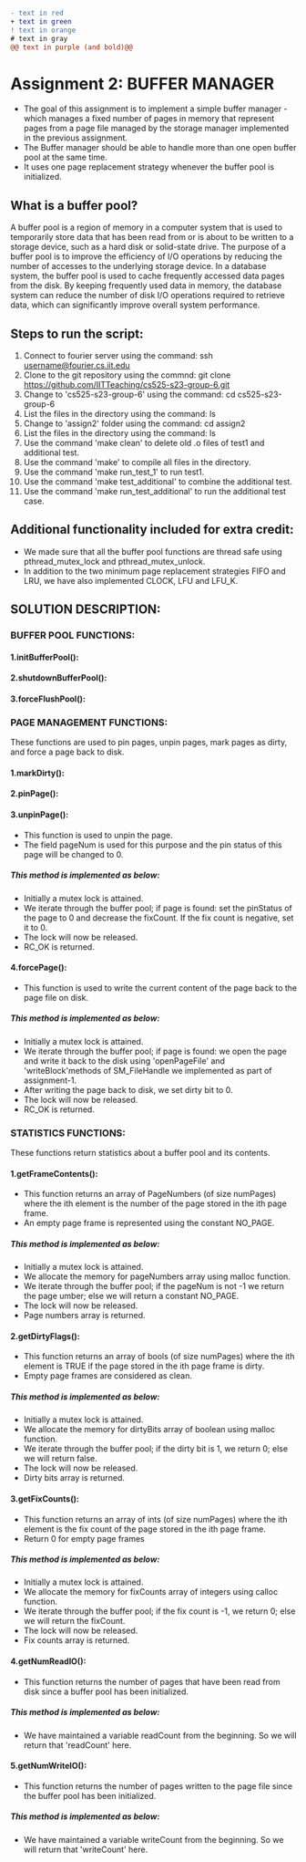 ```diff
- text in red
+ text in green
! text in orange
# text in gray
@@ text in purple (and bold)@@
```

# Assignment 2: BUFFER MANAGER

- The goal of this assignment is to implement a simple buffer manager - which manages a fixed number of pages in memory that represent pages from a page file managed by the storage manager implemented in the previous assignment. <br>
- The Buffer manager should be able to handle more than one open buffer pool at the same time. <br>
- It uses one page replacement strategy whenever the buffer pool is initialized.

## What is a buffer pool?

A buffer pool is a region of memory in a computer system that is used to temporarily store data that has been read from or is about to be written to a storage device, such as a hard disk or solid-state drive. The purpose of a buffer pool is to improve the efficiency of I/O operations by reducing the number of accesses to the underlying storage device. 
In a database system, the buffer pool is used to cache frequently accessed data pages from the disk. By keeping frequently used data in memory, the database system can reduce the number of disk I/O operations required to retrieve data, which can significantly improve overall system performance.


## Steps to run the script:

1. Connect to fourier server using the command: ssh username@fourier.cs.iit.edu
2. Clone to the git repository using the commnd: git clone https://github.com/IITTeaching/cs525-s23-group-6.git
3. Change to 'cs525-s23-group-6' using the command: cd cs525-s23-group-6
4. List the files in the directory using the command: ls
5. Change to 'assign2' folder using the command: cd assign2
6. List the files in the directory using the command: ls
7. Use the command 'make clean' to delete old .o files of test1 and additional test.
8. Use the command 'make' to compile all files in the directory.
9. Use the command 'make run_test_1' to run test1.
10. Use the command 'make test_additional' to combine the additional test.
11. Use the command 'make run_test_additional' to run the additional test case.


## Additional functionality included for extra credit:

- We made sure that all the buffer pool functions are thread safe using pthread_mutex_lock and pthread_mutex_unlock.
- In addition to the two minimum page replacement strategies FIFO and LRU, we have also implemented CLOCK, LFU and LFU_K.

## SOLUTION DESCRIPTION:

### BUFFER POOL FUNCTIONS:

#### 1.initBufferPool():
#### 2.shutdownBufferPool():
#### 3.forceFlushPool():

### PAGE MANAGEMENT FUNCTIONS:
These functions are used to pin pages, unpin pages, mark pages as dirty, and force a page back to disk.<br>

#### 1.markDirty():

#### 2.pinPage():

#### 3.unpinPage():
- This function is used to unpin the page. 
- The field pageNum is used for this purpose and the pin status of this page will be changed to 0.
##### This method is implemented as below:<br>
- Initially a mutex lock is attained.
- We iterate through the buffer pool; if page is found: set the pinStatus of the page to 0 and decrease the fixCount. If the fix count is negative, set it to 0.
- The lock will now be released.
- RC_OK is returned.

#### 4.forcePage():
- This function is used to write the current content of the page back to the page file on disk.<br>
##### This method is implemented as below:<br>
- Initially a mutex lock is attained.
- We iterate through the buffer pool; if page is found: we open the page and write it back to the disk using 'openPageFile' and 'writeBlock'methods of SM_FileHandle we implemented as part of assignment-1.
- After writing the page back to disk, we set dirty bit to 0. 
- The lock will now be released.
- RC_OK is returned.





### STATISTICS FUNCTIONS:
These functions return statistics about a buffer pool and its contents.<br>

#### 1.getFrameContents():
- This function returns an array of PageNumbers (of size numPages) where the ith element is the number of the page stored in the ith page frame. <br>
- An empty page frame is represented using the constant NO_PAGE. <br>
##### This method is implemented as below:<br>
- Initially a mutex lock is attained.
- We allocate the memory for pageNumbers array using malloc function.
- We iterate through the buffer pool; if the pageNum is not -1 we return the page umber; else we will return a constant NO_PAGE.
- The lock will now be released.
- Page numbers array is returned.

#### 2.getDirtyFlags():
- This function returns an array of bools (of size numPages) where the ith element is TRUE if the page stored in the ith page frame is dirty. <br>
- Empty page frames are considered as clean. <br>
##### This method is implemented as below:<br>
- Initially a mutex lock is attained.
- We allocate the memory for dirtyBits array of boolean using malloc function.
- We iterate through the buffer pool; if the dirty bit is 1, we return 0; else we will return false.
- The lock will now be released.
- Dirty bits array is returned.

#### 3.getFixCounts():
- This function returns an array of ints (of size numPages) where the ith element is the fix count of the page stored in the ith page frame. <br>
- Return 0 for empty page frames<br>
##### This method is implemented as below:<br>
- Initially a mutex lock is attained.
- We allocate the memory for fixCounts array of integers using calloc function.
- We iterate through the buffer pool; if the fix count is -1, we return 0; else we will return the fixCount.
- The lock will now be released.
- Fix counts array is returned.

#### 4.getNumReadIO():
- This function returns the number of pages that have been read from disk since a buffer pool has been initialized.<br>
##### This method is implemented as below:<br>
- We have maintained a variable readCount from the beginning. So we will return that 'readCount' here.

#### 5.getNumWriteIO():
- This function returns the number of pages written to the page file since the buffer pool has been initialized.<br>
##### This method is implemented as below:<br>
- We have maintained a variable writeCount from the beginning. So we will return that 'writeCount' here.




